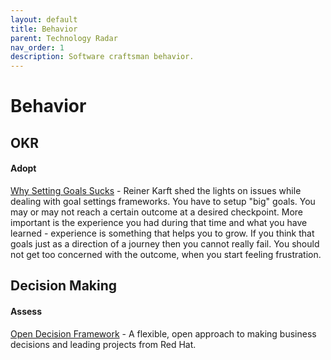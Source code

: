 ```yaml
---
layout: default
title: Behavior
parent: Technology Radar
nav_order: 1
description: Software craftsman behavior.
---
```


# Behavior

## OKR

#### Adopt

[Why Setting Goals Sucks](https://www.themindfulleader.net/post/why-setting-goals-sucks) - Reiner Karft shed the lights on issues while dealing with goal settings frameworks. You have to setup "big" goals. You may or may not reach a certain outcome at a desired checkpoint. More important is the experience you had during that time and what you have learned - experience is something that helps you to grow. If you think that goals just as a direction of a journey then you cannot really fail. You should not get too concerned with the outcome, when you start feeling frustration.


## Decision Making

#### Assess

[Open Decision Framework](https://github.com/red-hat-people-team/open-decision-framework/blob/master/ODF-community.pdf) - A flexible, open approach to making business decisions and leading projects from Red Hat.  
